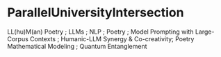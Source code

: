 # ParallelUniversityIntersection
LL(hu)M(an) Poetry ; LLMs ; NLP ; Poetry ; Model Prompting with Large-Corpus Contexts ; Humanic-LLM Synergy &amp; Co-creativity; Poetry Mathematical Modeling ; Quantum Entanglement
